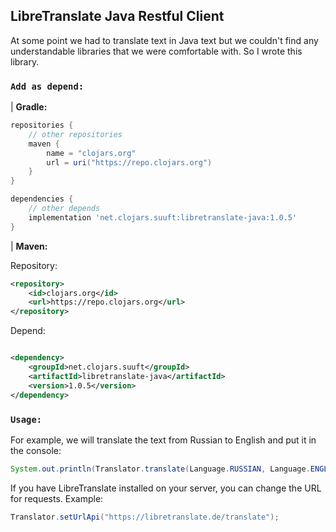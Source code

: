 LibreTranslate Java Restful Client
---
At some point we had to translate text in Java text but we couldn't find any understandable libraries that we were comfortable with. So I wrote this library.
### `Add as depend:`

| **Gradle:**

```groovy
repositories {
    // other repositories
    maven {
        name = "clojars.org"
        url = uri("https://repo.clojars.org")
    }
}

dependencies {
    // other depends
    implementation 'net.clojars.suuft:libretranslate-java:1.0.5'
}
```

| **Maven:**

Repository:

```xml
<repository>
    <id>clojars.org</id>
    <url>https://repo.clojars.org</url>
</repository>
```

Depend:

```xml

<dependency>
    <groupId>net.clojars.suuft</groupId>
    <artifactId>libretranslate-java</artifactId>
    <version>1.0.5</version>
</dependency>
```
### `Usage:`
For example, we will translate the text from Russian to English and put it in the console:
```java
System.out.println(Translator.translate(Language.RUSSIAN, Language.ENGLISH, "Для примера, переведем текст с русского на английский и выведем в консоль:"));
```
If you have LibreTranslate installed on your server, you can change the URL for requests. Example:
```java
Translator.setUrlApi("https://libretranslate.de/translate");
```
